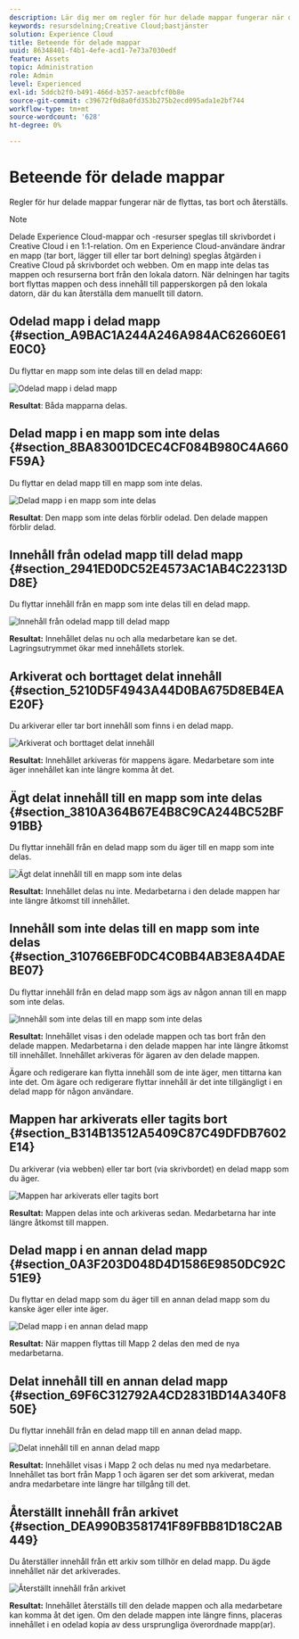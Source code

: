 ```yaml
---
description: Lär dig mer om regler för hur delade mappar fungerar när de flyttas, tas bort och återställs i Experience Cloud.
keywords: resursdelning;Creative Cloud;bastjänster
solution: Experience Cloud
title: Beteende för delade mappar
uuid: 86348401-f4b1-4efe-acd1-7e73a7030edf
feature: Assets
topic: Administration
role: Admin
level: Experienced
exl-id: 5ddcb2f0-b491-466d-b357-aeacbfcf0b8e
source-git-commit: c39672f0d8a0fd353b275b2ecd095ada1e2bf744
workflow-type: tm+mt
source-wordcount: '628'
ht-degree: 0%

---
```


# Beteende för delade mappar

Regler för hur delade mappar fungerar när de flyttas, tas bort och återställs.

>[!NOTE]
>
>Delade Experience Cloud-mappar och -resurser speglas till skrivbordet i Creative Cloud i en 1:1-relation. Om en Experience Cloud-användare ändrar en mapp (tar bort, lägger till eller tar bort delning) speglas åtgärden i Creative Cloud på skrivbordet och webben. Om en mapp inte delas tas mappen och resurserna bort från den lokala datorn. När delningen har tagits bort flyttas mappen och dess innehåll till papperskorgen på den lokala datorn, där du kan återställa dem manuellt till datorn.

## Odelad mapp i delad mapp {#section_A9BAC1A244A246A984AC62660E61E0C0}

Du flyttar en mapp som inte delas till en delad mapp:

![Odelad mapp i delad mapp](../../assets/01_assets_move.png)

**Resultat**: Båda mapparna delas.

## Delad mapp i en mapp som inte delas {#section_8BA83001DCEC4CF084B980C4A660F59A}

Du flyttar en delad mapp till en mapp som inte delas.

![Delad mapp i en mapp som inte delas](../../assets/02_assets_move.png)

**Resultat**: Den mapp som inte delas förblir odelad. Den delade mappen förblir delad.

## Innehåll från odelad mapp till delad mapp {#section_2941ED0DC52E4573AC1AB4C22313DD8E}

Du flyttar innehåll från en mapp som inte delas till en delad mapp.

![Innehåll från odelad mapp till delad mapp](../../assets/03_assets_move.png)

**Resultat:** Innehållet delas nu och alla medarbetare kan se det. Lagringsutrymmet ökar med innehållets storlek.

## Arkiverat och borttaget delat innehåll {#section_5210D5F4943A44D0BA675D8EB4EAE20F}

Du arkiverar eller tar bort innehåll som finns i en delad mapp.

![Arkiverat och borttaget delat innehåll](../../assets/04_assets_move.png)

**Resultat:** Innehållet arkiveras för mappens ägare. Medarbetare som inte äger innehållet kan inte längre komma åt det.

## Ägt delat innehåll till en mapp som inte delas {#section_3810A364B67E4B8C9CA244BC52BF91BB}

Du flyttar innehåll från en delad mapp som du äger till en mapp som inte delas.

![Ägt delat innehåll till en mapp som inte delas](../../assets/05_assets_move.png)

**Resultat:** Innehållet delas nu inte. Medarbetarna i den delade mappen har inte längre åtkomst till innehållet.

## Innehåll som inte delas till en mapp som inte delas {#section_310766EBF0DC4C0BB4AB3E8A4DAEBE07}

Du flyttar innehåll från en delad mapp som ägs av någon annan till en mapp som inte delas.

![Innehåll som inte delas till en mapp som inte delas](../../assets/06_assets_move.png)

**Resultat:** Innehållet visas i den odelade mappen och tas bort från den delade mappen. Medarbetarna i den delade mappen har inte längre åtkomst till innehållet. Innehållet arkiveras för ägaren av den delade mappen.

Ägare och redigerare kan flytta innehåll som de inte äger, men tittarna kan inte det. Om ägare och redigerare flyttar innehåll är det inte tillgängligt i en delad mapp för någon användare.

## Mappen har arkiverats eller tagits bort {#section_B314B13512A5409C87C49DFDB7602E14}

Du arkiverar (via webben) eller tar bort (via skrivbordet) en delad mapp som du äger.

![Mappen har arkiverats eller tagits bort](../../assets/07_assets_move.png)

**Resultat:** Mappen delas inte och arkiveras sedan. Medarbetarna har inte längre åtkomst till mappen.

## Delad mapp i en annan delad mapp {#section_0A3F203D048D4D1586E9850DC92C51E9}

Du flyttar en delad mapp som du äger till en annan delad mapp som du kanske äger eller inte äger.

![Delad mapp i en annan delad mapp](../../assets/09_assets_move.png)

**Resultat:** När mappen flyttas till Mapp 2 delas den med de nya medarbetarna.

## Delat innehåll till en annan delad mapp {#section_69F6C312792A4CD2831BD14A340F850E}

Du flyttar innehåll från en delad mapp till en annan delad mapp.

![Delat innehåll till en annan delad mapp](../../assets/11_assets_move.png)

**Resultat:** Innehållet visas i Mapp 2 och delas nu med nya medarbetare. Innehållet tas bort från Mapp 1 och ägaren ser det som arkiverat, medan andra medarbetare inte längre har tillgång till det.

## Återställt innehåll från arkivet {#section_DEA990B3581741F89FBB81D18C2AB449}

Du återställer innehåll från ett arkiv som tillhör en delad mapp. Du ägde innehållet när det arkiverades.

![Återställt innehåll från arkivet](../../assets/12_assets_move.png)

**Resultat:** Innehållet återställs till den delade mappen och alla medarbetare kan komma åt det igen. Om den delade mappen inte längre finns, placeras innehållet i en odelad kopia av dess ursprungliga överordnade mapp(ar).
